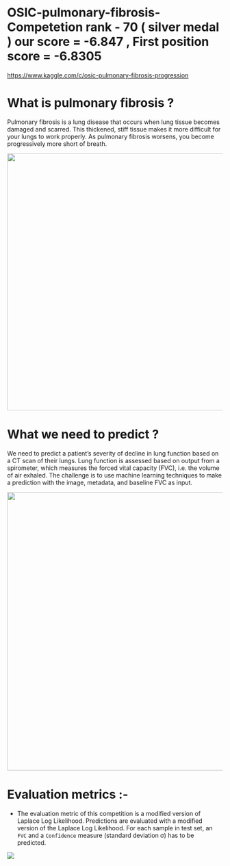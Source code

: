 # OSIC-pulmonary-fibrosis-Competetion rank - 70 ( silver medal ) our score = -6.847 , First position score = -6.8305
  https://www.kaggle.com/c/osic-pulmonary-fibrosis-progression

# What is pulmonary fibrosis ? 

Pulmonary fibrosis is a lung disease that occurs when lung tissue becomes damaged and scarred. This thickened, stiff tissue makes it more difficult for your lungs to work properly. As pulmonary fibrosis worsens, you become progressively more short of breath.

<img src="https://www.pulmonaryfibrosis.org/images/default-source/default-album/normal-and-impaired-gas-exchange.png?sfvrsn=c3b0918d_0" width=600>

# What we need to predict ?

We need to predict a patient’s severity of decline in lung function based on a CT scan of their lungs. Lung function is assessed based on output from a spirometer, which measures the forced vital capacity (FVC), i.e. the volume of air exhaled. The challenge is to use machine learning techniques to make a prediction with the image, metadata, and baseline FVC as input.


<img src="https://i.imgur.com/8AWVnqQ.png" width=650>

# Evaluation metrics :-

- The evaluation metric of this competition is a modified version of Laplace Log Likelihood. 
Predictions are evaluated with a modified version of the Laplace Log Likelihood. For each sample in test set, an `FVC` and a `Confidence` measure (standard deviation σ) has to be predicted.

![](https://i.imgur.com/tEIZvli.png)


